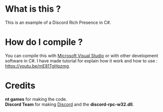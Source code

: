 # What is this ?
This is an example of a Discord Rich Presence in C#.

# How do I compile ? 
You can compile this with [Microsoft Visual Studio](https://visualstudio.microsoft.com/) or with other development software in C#.
I have made tutorial for explain how it work and how to use : https://youtu.be/mE81TgHpzmg.

# Credits
**nt games** for making the code.    
**Discord Team** for making [Discord](https://discord.com/) and the **discord-rpc-w32.dll**.
